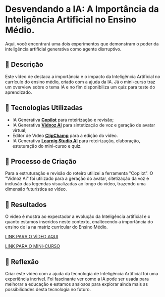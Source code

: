 # Desvendando a IA: A Importância da Inteligência Artificial no Ensino Médio.
Aqui, você encontrará uma dois experimentos que demonstram o poder da inteligência artificial generativa como agente disrruptivo.

## 📒 Descrição
Este vídeo de destaca a importância e o impacto da Inteligência Artificial no currículo do ensino médio, criado com a ajuda da IA.
Já o mini-curso traz um overview sobre o tema IA e no fim disponibiliza um quiz para teste do aprendizado.

## 🤖 Tecnologias Utilizadas
- IA Generativa **[Copilot](https://copilot.microsoft.com/)** para roteirização e revisão;
- IA Generativa **[Vidnoz AI](https://aiapp-pt.vidnoz.com/)** para sintetização de voz e geração de avatar virtual;
- Editor de Vídeo **[ClipChamp](https://clipchamp.com/)** para a edição do vídeo.
- IA Generativa **[Learnig Studio AI](https://learningstudioai.com/)** para roteirização, elaboração, estuturação do mini-curso e quiz.

## 🧐 Processo de Criação
Para a estruturação e revisão do roteiro utilizei a ferramenta "Copilot". O "Vidnoz Ai" foi utilizado para a geração do avatar,
sitetização da voz e inclusão das legendas visualizadas ao longo do vídeo, trazendo uma dimensão futurística ao vídeo.

## 🚀 Resultados
O vídeo é mostra ao expectador a evolução da Inteligência artificial e o quanto estamos inseridos neste contexto, enaltecendo
a importância do ensino de Ia na matriz curricular do Ensino Médio.

[LINK PARA O VÍDEO AQUI](https://youtu.be/Og8Hy2xaFBE)

[LINK PARA O MINI-CURSO](https://learningstudioai.com/go/txdjpfVmAKpcVXP4CruX)
## 💭 Reflexão
Criar este vídeo com a ajuda da tecnologia de Inteligência Artificial foi uma experiência incrível. Foi fascinante ver como a IA 
pode ser usada para melhorar a educação e estamos ansiosos para explorar ainda mais as possibilidades desta tecnologia no futuro.
